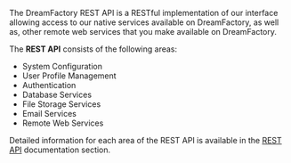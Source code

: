 The DreamFactory REST API is a RESTful implementation of our interface allowing access to our native services available on DreamFactory, as well as, other remote web services that you make available on DreamFactory.

The **REST API** consists of the following areas:

* System Configuration
* User Profile Management
* Authentication
* Database Services
* File Storage Services
* Email Services
* Remote Web Services

Detailed information for each area of the REST API is available in the [REST API](REST-API-Overview) documentation section.
